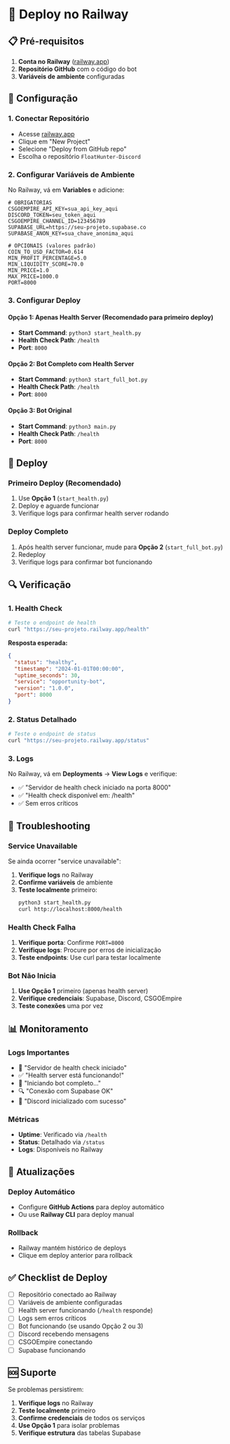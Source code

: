 # 🚀 Deploy no Railway

## 📋 Pré-requisitos

1. **Conta no Railway** ([railway.app](https://railway.app))
2. **Repositório GitHub** com o código do bot
3. **Variáveis de ambiente** configuradas

## 🔧 Configuração

### 1. Conectar Repositório
- Acesse [railway.app](https://railway.app)
- Clique em "New Project"
- Selecione "Deploy from GitHub repo"
- Escolha o repositório `FloatHunter-Discord`

### 2. Configurar Variáveis de Ambiente
No Railway, vá em **Variables** e adicione:

```env
# OBRIGATÓRIAS
CSGOEMPIRE_API_KEY=sua_api_key_aqui
DISCORD_TOKEN=seu_token_aqui
CSGOEMPIRE_CHANNEL_ID=123456789
SUPABASE_URL=https://seu-projeto.supabase.co
SUPABASE_ANON_KEY=sua_chave_anonima_aqui

# OPCIONAIS (valores padrão)
COIN_TO_USD_FACTOR=0.614
MIN_PROFIT_PERCENTAGE=5.0
MIN_LIQUIDITY_SCORE=70.0
MIN_PRICE=1.0
MAX_PRICE=1000.0
PORT=8000
```

### 3. Configurar Deploy

#### **Opção 1: Apenas Health Server (Recomendado para primeiro deploy)**
- **Start Command**: `python3 start_health.py`
- **Health Check Path**: `/health`
- **Port**: `8000`

#### **Opção 2: Bot Completo com Health Server**
- **Start Command**: `python3 start_full_bot.py`
- **Health Check Path**: `/health`
- **Port**: `8000`

#### **Opção 3: Bot Original**
- **Start Command**: `python3 main.py`
- **Health Check Path**: `/health`
- **Port**: `8000`

## 🚀 Deploy

### Primeiro Deploy (Recomendado)
1. Use **Opção 1** (`start_health.py`)
2. Deploy e aguarde funcionar
3. Verifique logs para confirmar health server rodando

### Deploy Completo
1. Após health server funcionar, mude para **Opção 2** (`start_full_bot.py`)
2. Redeploy
3. Verifique logs para confirmar bot funcionando

## 🔍 Verificação

### 1. Health Check
```bash
# Teste o endpoint de health
curl "https://seu-projeto.railway.app/health"
```

**Resposta esperada:**
```json
{
  "status": "healthy",
  "timestamp": "2024-01-01T00:00:00",
  "uptime_seconds": 30,
  "service": "opportunity-bot",
  "version": "1.0.0",
  "port": 8000
}
```

### 2. Status Detalhado
```bash
# Teste o endpoint de status
curl "https://seu-projeto.railway.app/status"
```

### 3. Logs
No Railway, vá em **Deployments** → **View Logs** e verifique:
- ✅ "Servidor de health check iniciado na porta 8000"
- ✅ "Health check disponível em: /health"
- ✅ Sem erros críticos

## 🚨 Troubleshooting

### Service Unavailable
Se ainda ocorrer "service unavailable":

1. **Verifique logs** no Railway
2. **Confirme variáveis** de ambiente
3. **Teste localmente** primeiro:
   ```bash
   python3 start_health.py
   curl http://localhost:8000/health
   ```

### Health Check Falha
1. **Verifique porta**: Confirme `PORT=8000`
2. **Verifique logs**: Procure por erros de inicialização
3. **Teste endpoints**: Use curl para testar localmente

### Bot Não Inicia
1. **Use Opção 1** primeiro (apenas health server)
2. **Verifique credenciais**: Supabase, Discord, CSGOEmpire
3. **Teste conexões** uma por vez

## 📊 Monitoramento

### Logs Importantes
- 🚀 "Servidor de health check iniciado"
- ✅ "Health server está funcionando!"
- 🤖 "Iniciando bot completo..."
- 🔍 "Conexão com Supabase OK"
- 🤖 "Discord inicializado com sucesso"

### Métricas
- **Uptime**: Verificado via `/health`
- **Status**: Detalhado via `/status`
- **Logs**: Disponíveis no Railway

## 🔄 Atualizações

### Deploy Automático
- Configure **GitHub Actions** para deploy automático
- Ou use **Railway CLI** para deploy manual

### Rollback
- Railway mantém histórico de deploys
- Clique em deploy anterior para rollback

## ✅ Checklist de Deploy

- [ ] Repositório conectado ao Railway
- [ ] Variáveis de ambiente configuradas
- [ ] Health server funcionando (`/health` responde)
- [ ] Logs sem erros críticos
- [ ] Bot funcionando (se usando Opção 2 ou 3)
- [ ] Discord recebendo mensagens
- [ ] CSGOEmpire conectando
- [ ] Supabase funcionando

## 🆘 Suporte

Se problemas persistirem:

1. **Verifique logs** no Railway
2. **Teste localmente** primeiro
3. **Confirme credenciais** de todos os serviços
4. **Use Opção 1** para isolar problemas
5. **Verifique estrutura** das tabelas Supabase
